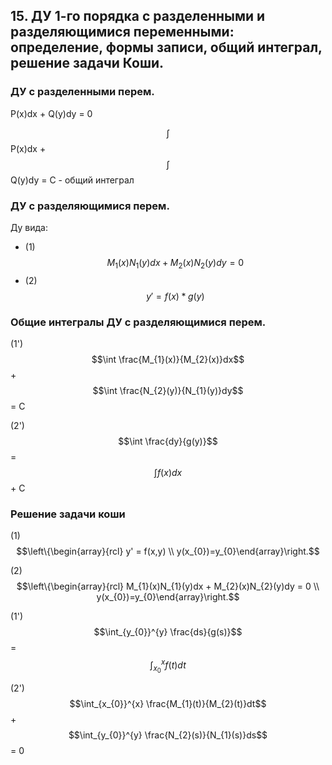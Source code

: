 ## 15. ДУ 1-го порядка с разделенными и разделяющимися переменными: определение, формы записи, общий интеграл, решение задачи Коши.
### ДУ с разделенными перем.
P(x)dx + Q(y)dy = 0

$$\int$$P(x)dx + $$\int$$Q(y)dy = C - общий интеграл
### ДУ с разделяющимися перем.
Ду вида:
- (1) $$M_{1}(x)N_{1}(y)dx + M_{2}(x)N_{2}(y)dy = 0$$ 
- (2) $$y' = f(x)*g(y)$$ 

### Общие интегралы ДУ с разделяющимися перем.

(1\')$$\int \frac{M_{1}(x)}{M_{2}(x)}dx$$ + $$\int \frac{N_{2}(y)}{N_{1}(y)}dy$$ = C

(2\')$$\int \frac{dy}{g(y)}$$ = $$\int f(x)dx$$ + C

### Решение задачи коши
(1)$$\left\{\begin{array}{rcl} y' = f(x,y)  \\ y(x_{0})=y_{0}\end{array}\right.$$

(2)$$\left\{\begin{array}{rcl} M_{1}(x)N_{1}(y)dx + M_{2}(x)N_{2}(y)dy = 0  \\ y(x_{0})=y_{0}\end{array}\right.$$

(1\')$$\int_{y_{0}}^{y} \frac{ds}{g(s)}$$ = $$\int_{x_{0}}^{x} f(t)dt$$

(2\')$$\int_{x_{0}}^{x} \frac{M_{1}(t)}{M_{2}(t)}dt$$ + $$\int_{y_{0}}^{y} \frac{N_{2}(s)}{N_{1}(s)}ds$$ = 0